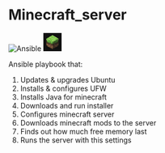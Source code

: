 # Minecraft_server
<p align="left">
  <img src="https://upload.wikimedia.org/wikipedia/commons/2/24/Ansible_logo.svg" width="36" height="36" alt="Ansible" />
  <img src="https://raw.githubusercontent.com/edent/SuperTinyIcons/master/images/svg/minecraft.svg" width="36" height="36" alt="Minecraft" />
</p>

Ansible playbook that:
1. Updates & upgrades Ubuntu
2. Installs & configures UFW
3. Installs Java for minecraft
4. Downloads and run installer
5. Configures minecraft server
6. Downloads minecraft mods to the server
7. Finds out how much free memory last
8. Runs the server with this settings
